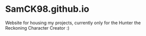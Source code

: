 # SamCK98.github.io

Website for housing my projects, currently only for the Hunter the Reckoning Character Creator :)
